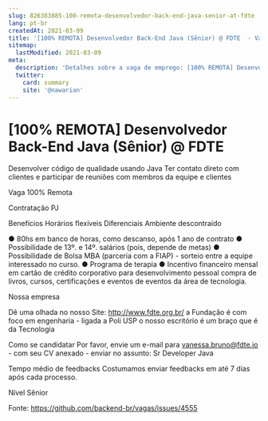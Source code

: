 ```yaml
---
slug: 826383885-100-remota-desenvolvedor-back-end-java-senior-at-fdte
lang: pt-br
createdAt: 2021-03-09
title: '[100% REMOTA] Desenvolvedor Back-End Java (Sênior) @ FDTE  - Vaga de Emprego'
sitemap:
  lastModified: 2021-03-09
meta:
  description: 'Detalhes sobre a vaga de emprego: [100% REMOTA] Desenvolvedor Back-End Java (Sênior) @ FDTE '
  twitter:
    card: summary
    site: '@nawarian'
---
```


# [100% REMOTA] Desenvolvedor Back-End Java (Sênior) @ FDTE 

Desenvolver código de qualidade usando Java
Ter contato direto com clientes e participar de reuniões com membros da equipe e clientes

Vaga 100% Remota

Contratação
PJ

Benefícios
Horários flexíveis
Diferenciais
Ambiente descontraído

● 80hs em banco de horas, como descanso, após 1 ano de contrato
● Possibilidade de 13º. e 14º. salários (pois, depende de metas)
● Possibilidade de Bolsa MBA (parceria com a FIAP) - sorteio entre a equipe interessado no curso.
● Programa de terapia
● Incentivo financeiro mensal em cartão de crédito corporativo para desenvolvimento pessoal
compra de livros, cursos, certificações e eventos de eventos da área de tecnologia.

Nossa empresa

Dê uma olhada no nosso Site: http://www.fdte.org.br/
a Fundação é com foco em engenharia - ligada a Poli USP
o nosso escritório é um braço que é da Tecnologia

Como se candidatar
Por favor, envie um e-mail para vanessa.bruno@fdte.io - com seu CV anexado - enviar no assunto: Sr Developer Java

Tempo médio de feedbacks
Costumamos enviar feedbacks em até 7 dias após cada processo.

Nível Sênior

Fonte: https://github.com/backend-br/vagas/issues/4555